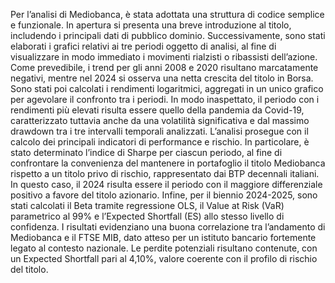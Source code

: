 Per l’analisi di Mediobanca, è stata adottata una struttura di codice semplice e funzionale. In apertura si presenta una breve introduzione al titolo, includendo i principali dati di pubblico dominio.
Successivamente, sono stati elaborati i grafici relativi ai tre periodi oggetto di analisi, al fine di visualizzare in modo immediato i movimenti rialzisti o ribassisti dell’azione. 
Come prevedibile, i trend per gli anni 2008 e 2020 risultano marcatamente negativi, mentre nel 2024 si osserva una netta crescita del titolo in Borsa.
Sono stati poi calcolati i rendimenti logaritmici, aggregati in un unico grafico per agevolare il confronto tra i periodi. 
In modo inaspettato, il periodo con i rendimenti più elevati risulta essere quello della pandemia da Covid-19, caratterizzato tuttavia anche da una volatilità significativa e dal massimo drawdown tra i tre intervalli temporali analizzati.
L’analisi prosegue con il calcolo dei principali indicatori di performance e rischio. In particolare, è stato determinato l’indice di Sharpe per ciascun periodo, al fine di confrontare la convenienza del mantenere in portafoglio il titolo Mediobanca rispetto a un titolo privo di rischio, rappresentato dai BTP decennali italiani.
In questo caso, il 2024 risulta essere il periodo con il maggiore differenziale positivo a favore del titolo azionario.
Infine, per il biennio 2024-2025, sono stati calcolati il Beta tramite regressione OLS, il Value at Risk (VaR) parametrico al 99% e l’Expected Shortfall (ES) allo stesso livello di confidenza.
I risultati evidenziano una buona correlazione tra l’andamento di Mediobanca e il FTSE MIB, dato atteso per un istituto bancario fortemente legato al contesto nazionale.
Le perdite potenziali risultano contenute, con un Expected Shortfall pari al 4,10%, valore coerente con il profilo di rischio del titolo.
